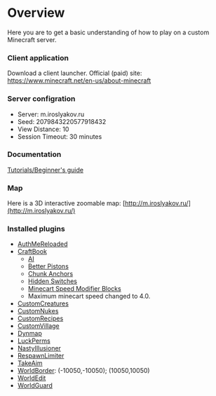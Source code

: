 # Overview

Here you are to get a basic understanding of how to play on a custom Minecraft server.

### Client application

Download a client launcher. Official (paid) site: https://www.minecraft.net/en-us/about-minecraft

### Server configration

* Server: m.iroslyakov.ru
* Seed: 2079843220577918432
* View Distance: 10
* Session Timeout: 30 minutes

### Documentation

[Tutorials/Beginner's guide](https://minecraft.gamepedia.com/Tutorials/Beginner%27s_guide)

### Map

Here is a 3D interactive zoomable map: [http://m.iroslyakov.ru/](http://m.iroslyakov.ru/)

### Installed plugins

* [AuthMeReloaded](https://www.spigotmc.org/resources/authmereloaded.6269/)
* [CraftBook](https://www.spigotmc.org/resources/craftbook.2083/)
    * [AI](https://craftbook.enginehub.org/en/3.x/mechanics/ai_mechanics/)
    * [Better Pistons](https://craftbook.enginehub.org/en/3.x/mechanics/better_pistons/)
    * [Chunk Anchors](https://craftbook.enginehub.org/en/latest/mechanics/chunk_anchor/)
    * [Hidden Switches](https://craftbook.enginehub.org/en/latest/mechanics/hidden_switch/)
    * [Minecart Speed Modifier Blocks](https://craftbook.enginehub.org/en/3.x/mechanics/minecart/block/booster_brake/)
    * Maximum minecart speed changed to 4.0.
* [CustomCreatures](https://www.spigotmc.org/resources/customcreatures.68711/)
* [CustomNukes](https://www.spigotmc.org/resources/customnukes.68710/)
* [CustomRecipes](https://www.spigotmc.org/resources/customrecipes.89435/)
* [CustomVillage](https://www.spigotmc.org/resources/customvillage.69170/)
* [Dynmap](https://www.spigotmc.org/resources/dynmap.274/)
* [LuckPerms](https://www.spigotmc.org/resources/luckperms.28140/)
* [NastyIllusioner](https://www.spigotmc.org/resources/nastyillusioner.109715/)
* [RespawnLimiter](https://www.spigotmc.org/resources/respawnlimiter.106469/)
* [TakeAim](https://www.spigotmc.org/resources/takeaim.68713/)
* [WorldBorder](https://www.spigotmc.org/resources/worldborder.60905/): (-10050,-10050); (10050,10050)
* [WorldEdit](https://dev.bukkit.org/projects/worldedit)
* [WorldGuard](https://dev.bukkit.org/projects/worldguard)
